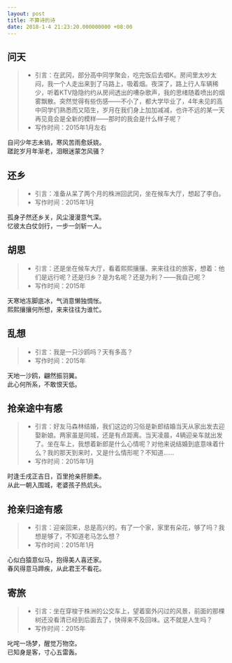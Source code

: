 ```yaml
---
layout: post
title: 不算诗的诗
date: 2018-1-4 21:23:20.000000000 +08:00
---
```


## 问天
> - 引言：在武冈，部分高中同学聚会，吃完饭后去唱K。房间里太吵太闷，我一个人走出来到了马路上，吸着烟。夜深了，路上行人车辆稀少，听着KTV隐隐约约从房间透出的嘈杂歌声，我的思绪随着喷出的烟雾飘散。突然觉得有些伤感——不小了，都大学毕业了，4年未见的高中同学们熟悉而又陌生，岁月在我们身上加加减减，也许不远的某一天再见竟会是全新的模样——那时的我会是什么样子呢？
> - 写作时间：2015年1月左右

自问少年志未销，寒风苦雨愈妖娆。<br/>
蹉跎岁月年渐老，泪眼迷蒙怎风骚？<br/>

## 还乡
> - 引言：准备从呆了两个月的株洲回武冈，坐在候车大厅，想起了李白。
> - 写作时间：2015年1月


孤身孑然还乡关，风尘漫漫意气深。<br/>
忆彼太白仗剑行，一步一剑斩一人。<br/>

## 胡思
> - 引言：还是坐在候车大厅，看着熙熙攘攘、来来往往的旅客，想着：他们是远行呢？还是归乡？是为名呢？还是为利？——我自己呢？
> - 写作时间：2015年


天寒地冻脚底冰，气消意懒独惆怅。<br/>
熙熙攘攘何所想，来来往往为谁忙。<br/>

## 乱想
> - 引言：我是一只沙鸥吗？天有多高？
> - 写作时间：2015年


天地一沙鸥，翩然振羽翼。<br/>
此心何所系，不敢恨天低。<br/>

## 抢亲途中有感
> - 引言：好友马森林结婚，我们这边的习俗是新郎结婚当天从家出发去迎娶新娘。两家虽是同城，还是有点距离。当天凌晨，4辆迎亲车就出发了。坐在车上，我想着新郎是什么心情呢？对他来说结婚到底意味着什么？我的那天到来时，又是什么情形呢？不知道……
> - 写作时间：2015年1月


时逢壬戌正吉日，百里抢亲肝胆柔。<br/>
从此一朝入围城，老婆孩子热炕头。<br/>

## 抢亲归途有感
> - 引言：迎亲回来，总是高兴的。有了一个家，家里有朵花，够了吗？我想是够了，不知道老马怎么想？
> - 写作时间：2015年1月


心似白猿意似马，抱得美人喜还家。<br/>
春风得意马蹄疾，从此君王不看花。<br/>

## 寄旅
> - 引言：坐在穿梭于株洲的公交车上，望着窗外闪过的风景，前面的那棵树还没看清已经到后面去了，快得来不及回味。这不就是人生吗？
> - 写作时间：2015年


叱咤一场梦，醒觉万物空。<br/>
已知身是客，寸心五雷轰。<br/>
